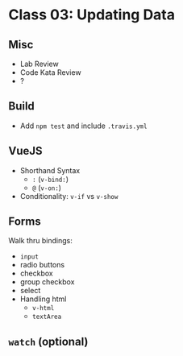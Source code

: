Class 03: Updating Data
===

## Misc

* Lab Review
* Code Kata Review
* ?

## Build

* Add `npm test` and include `.travis.yml`

## VueJS

* Shorthand Syntax
    * `:` (`v-bind:`)
    * `@` (`v-on:`)
* Conditionality: `v-if` vs `v-show` 

## Forms

Walk thru bindings:

* `input`
* radio buttons
* checkbox
* group checkbox
* select
* Handling html
  * `v-html`
  * `textArea`

## `watch` (optional)